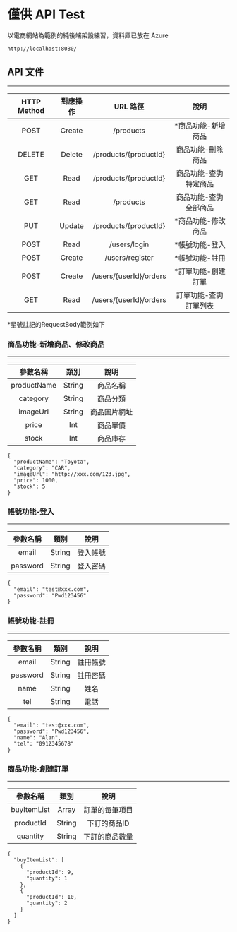 # 僅供 API Test

以電商網站為範例的純後端架設練習，資料庫已放在 Azure

`http://localhost:8080/`

## API 文件
___
| HTTP Method |  對應操作  |         URL 路徑         |     說明      |
|:-----------:|:------:|:----------------------:|:-----------:|
|    POST     | Create |       /products        | *商品功能-新增商品  |
|   DELETE    | Delete | /products/{productId}  |  商品功能-刪除商品  |
|     GET     |  Read  | /products/{productId}  | 商品功能-查詢特定商品 |
|     GET     |  Read  |       /products        | 商品功能-查詢全部商品 |
|     PUT     | Update | /products/{productId}  | *商品功能-修改商品  |
|    POST     |  Read  |      /users/login      |  *帳號功能-登入   |
|    POST     | Create |    /users/register     |  *帳號功能-註冊   |
|    POST     | Create | /users/{userId}/orders | *訂單功能-創建訂單  |
|     GET     |  Read  | /users/{userId}/orders | 訂單功能-查詢訂單列表 |

*星號註記的RequestBody範例如下

### 商品功能-新增商品、修改商品
___
|    參數名稱     |   類別   |   說明   |
|:-----------:|:------:|:------:|
| productName | String |  商品名稱  |
|  category   | String |  商品分類  |
|  imageUrl   | String | 商品圖片網址 |
|    price    |  Int   |  商品單價  |
|    stock    |  Int   |  商品庫存  |

    {
      "productName": "Toyota",
      "category": "CAR",
      "imageUrl": "http://xxx.com/123.jpg",
      "price": 1000,
      "stock": 5  
    }

### 帳號功能-登入
___
|    參數名稱     |   類別   |   說明   |
|:-----------:|:------:|:------:|
| email | String |  登入帳號  |
|  password   | String |  登入密碼  |
    {
      "email": "test@xxx.com",
      "password": "Pwd123456"
    }

### 帳號功能-註冊
___
|    參數名稱     |   類別   |  說明  |
|:-----------:|:------:|:----:|
| email | String | 註冊帳號 |
|  password   | String | 註冊密碼 |
|  name   | String |  姓名  |
|    tel    |  String   |  電話  |

    {
      "email": "test@xxx.com",
      "password": "Pwd123456",
      "name": "Alan",
      "tel": "0912345678"
    }

### 商品功能-創建訂單
___
|    參數名稱     |   類別   |    說明    |
|:-----------:|:------:|:--------:|
| buyItemList | Array  | 訂單的每筆項目  |
|  productId   | String | 下訂的商品ID  |
|  quantity   | String | 下訂的商品數量  |

    {
      "buyItemList": [
        {
          "productId": 9,
          "quantity": 1
        },
        {
          "productId": 10,
          "quantity": 2
        }
      ]
    }

